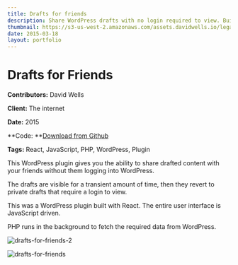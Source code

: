 ```yaml
---
title: Drafts for friends
description: Share WordPress drafts with no login required to view. Built with React
thumbnail: https://s3-us-west-2.amazonaws.com/assets.davidwells.io/legacy/2015/08/drafts-for-friends-2.png
date: 2015-03-18
layout: portfolio
---
```


# Drafts for Friends

**Contributors:** David Wells

**Client:** The internet

**Date:** 2015

**Code: **[Download from Github](https://github.com/DavidWells/share-wordpress-drafts-with-non-users)

**Tags:** React, JavaScript, PHP, WordPress, Plugin

This WordPress plugin gives you the ability to share drafted content with your friends without them logging into WordPress.

The drafts are visible for a transient amount of time, then they revert to private drafts that require a login to view.

This was a WordPress plugin built with React. The entire user interface is JavaScript driven.

PHP runs in the background to fetch the required data from WordPress.

![drafts-for-friends-2](https://s3-us-west-2.amazonaws.com/assets.davidwells.io/legacy/2015/08/drafts-for-friends-2-1024x557.png)

![drafts-for-friends](https://s3-us-west-2.amazonaws.com/assets.davidwells.io/legacy/2015/03/drafts-for-friends-1024x593.png)

